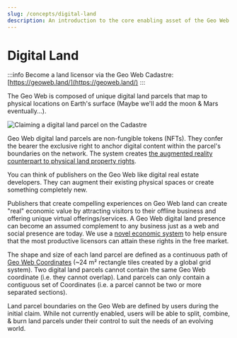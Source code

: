 ```yaml
---
slug: /concepts/digital-land
description: An introduction to the core enabling asset of the Geo Web.
---
```


# Digital Land

:::info
Become a land licensor via the Geo Web Cadastre: [https://geoweb.land/](https://geoweb.land/)
:::

The Geo Web is composed of unique digital land parcels that map to physical locations on Earth's surface (Maybe we'll add the moon & Mars eventually...).

![Claiming a digital land parcel on the Cadastre](/assets/digital-land-claim.png)

Geo Web digital land parcels are non-fungible tokens (NFTs). They confer the bearer the exclusive right to anchor digital content within the parcel's boundaries on the network. The system creates [the augmented reality counterpart to physical land property rights](./digital-property-rights).&#x20;

You can think of publishers on the Geo Web like digital real estate developers. They can augment their existing physical spaces or create something completely new.&#x20;

Publishers that create compelling experiences on Geo Web land can create "real" economic value by attracting visitors to their offline business and offering unique virtual offerings/services. A Geo Web digital land presence can become an assumed complement to any business just as a web and social presence are today. We use a [novel economic system](./partial-common-ownership) to help ensure that the most productive licensors can attain these rights in the free market.

The shape and size of each land parcel are defined as a continuous path of [Geo Web Coordinates](../developers/core-contracts/registrydiamond/geowebparcelfacet/geo-web-coordinates) (\~24 m² rectangle tiles created by a global grid system). Two digital land parcels cannot contain the same Geo Web coordinate (i.e. they cannot overlap). Land parcels can only contain a contiguous set of Coordinates (i.e. a parcel cannot be two or more separated sections).

Land parcel boundaries on the Geo Web are defined by users during the initial claim. While not currently enabled, users will be able to split, combine, & burn land parcels under their control to suit the needs of an evolving world.
